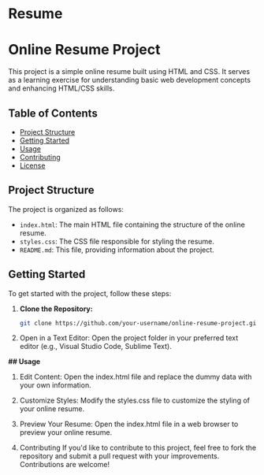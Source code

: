 # Resume
# Online Resume Project

This project is a simple online resume built using HTML and CSS. It serves as a learning exercise for understanding basic web development concepts and enhancing HTML/CSS skills.

## Table of Contents

- [Project Structure](#project-structure)
- [Getting Started](#getting-started)
- [Usage](#usage)
- [Contributing](#contributing)
- [License](#license)

## Project Structure

The project is organized as follows:

- `index.html`: The main HTML file containing the structure of the online resume.
- `styles.css`: The CSS file responsible for styling the resume.
- `README.md`: This file, providing information about the project.

## Getting Started

To get started with the project, follow these steps:

1. **Clone the Repository:**
   ```bash
   git clone https://github.com/your-username/online-resume-project.git
2. Open in a Text Editor:
Open the project folder in your preferred text editor (e.g., Visual Studio Code, Sublime Text).


**## Usage**
1. Edit Content:
Open the index.html file and replace the dummy data with your own information.

2. Customize Styles:
Modify the styles.css file to customize the styling of your online resume.

3. Preview Your Resume:
Open the index.html file in a web browser to preview your online resume.

4. Contributing
If you'd like to contribute to this project, feel free to fork the repository and submit a pull request with your improvements. Contributions are welcome!

